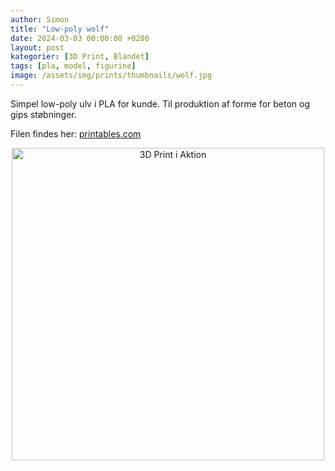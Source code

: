 ```yaml
---
author: Simon
title: "Low-poly wolf"
date: 2024-03-03 00:00:00 +0200
layout: post
kategorier: [3D Print, Blandet]
tags: [pla, model, figurine]
image: /assets/img/prints/thumbnails/wolf.jpg
---
```


Simpel low-poly ulv i PLA for kunde. Til produktion af forme for beton og gips støbninger.

Filen findes her: [printables.com](https://www.printables.com/model/386392-low-poly-howling-wolf-20-decorationno-supports-fix)

<div style="text-align:center;">
    <img src="/assets/img/prints/wolf.gif" alt="3D Print i Aktion" style="width:auto; height:500px;">
</div>